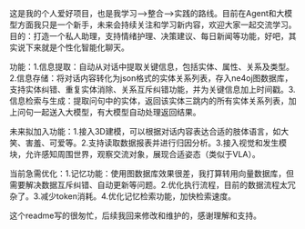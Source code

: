 这是我的个人爱好项目，也是我学习-->整合-->实践的路线。目前在Agent和大模型方面我只是一个新手，未来会持续关注和学习新内容，欢迎大家一起交流学习。目的：打造一个私人助理，支持情绪护理、决策建议、每日新闻等功能，好吧，其实说下来就是个性化智能化聊天。

功能：1.信息提取：自动从对话中提取关键信息，包括实体、属性、关系及类型。2.信息存储：将对话内容转化为json格式的实体关系列表，存入ne4oj图数据库，支持实体纠错、重复实体消除、关系互斥纠错功能，并为关键信息加上时间戳。3.信息检索与生成：提取问句中的实体，返回该实体三跳内的所有实体关系列表，加上问句一起送入大模型，有大模型自动处理返回结果。

未来拟加入功能：1.接入3D建模，可以根据对话内容表达合适的肢体语言，如大笑、害羞、可爱等。2.支持读取数据报表并进行归因分析。3.接入视觉和发生模块，允许感知周围世界，观察交流对象，展现合适姿态（类似于VLA）。

当前急需优化：1.记忆功能：使用图数据库效果很差，我打算转用向量数据库，但需要解决数据互斥纠错、自动更新等问题。2.优化执行流程，目前的数据流程太冗杂了。3.减少token消耗。4.优化记忆检索功能，加快检索速度。

这个readme写的很匆忙，后续我回来修改和维护的，感谢理解和支持。
